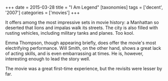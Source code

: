 +++
date = 2015-03-28
title = "I Am Legend"
[taxonomies]
tags = ['decent', '2007']
categories = ['movies']
+++

It offers among the most impressive sets in movie history: a Manhattan
so deserted that lions and impalas walk its streets. The city is also
filled with rusting vehicles, including military tanks and planes. Too
kool.

Emma Thompson, though appearing briefly, does offer the movie's most
electrifying performance. Will Smith, on the other hand, shows a great
lack of acting skills, and is even embarrassing at times. He is,
however, interesting enough to lead the story well.

The movie was a great first-time experience, but the revisits were
lesser by far.
